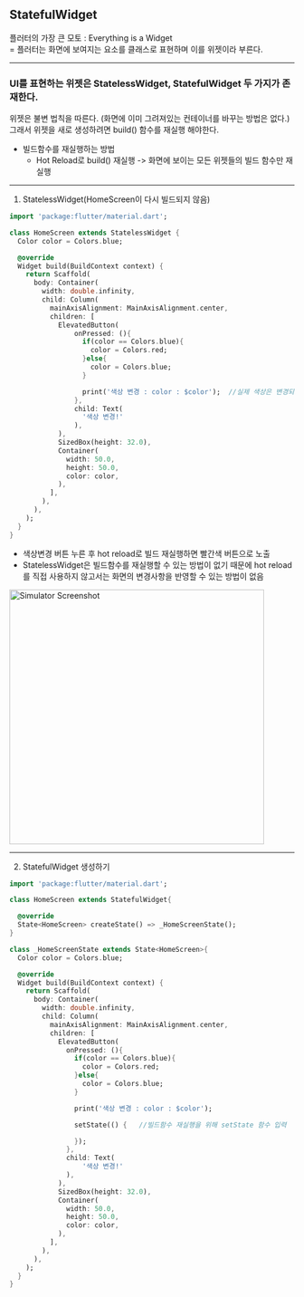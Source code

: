 ## StatefulWidget

플러터의 가장 큰 모토 : Everything is a Widget
<br>
= 플러터는 화면에 보여지는 요소를 클래스로 표현하며 이를 위젯이라 부른다.

---

### UI를 표현하는 위젯은 StatelessWidget, StatefulWidget 두 가지가 존재한다.
위젯은 불변 법칙을 따른다. (화면에 이미 그려져있는 컨테이너를 바꾸는 방법은 없다.)
<br>
그래서 위젯을 새로 생성하려면 build() 함수를 재실행 해야한다.

- 빌드함수를 재실행하는 방법
    - Hot Reload로 build() 재실행
        -> 화면에 보이는 모든 위젯들의 빌드 함수만 재실행

----
1. StatelessWidget(HomeScreen이 다시 빌드되지 않음)
```dart
import 'package:flutter/material.dart';

class HomeScreen extends StatelessWidget {
  Color color = Colors.blue;

  @override
  Widget build(BuildContext context) {
    return Scaffold(
      body: Container(
        width: double.infinity,
        child: Column(
          mainAxisAlignment: MainAxisAlignment.center,
          children: [
            ElevatedButton(
                onPressed: (){
                  if(color == Colors.blue){
                    color = Colors.red;
                  }else{
                    color = Colors.blue;
                  }

                  print('색상 변경 : color : $color');  //실제 색상은 변경되지 않고, 콘솔 출력에만 변경되는 것들을 보아, 불면의 법칙인 것 확인 가능
                },
                child: Text(
                  '색상 변경!'
                ),
            ),
            SizedBox(height: 32.0),
            Container(
              width: 50.0,
              height: 50.0,
              color: color,
            ),
          ],
        ),
      ),
    );
  }
}
```
- 색상변경 버튼 누른 후 hot reload로 빌드 재실행하면 빨간색 버튼으로 노출
- StatelessWidget은 빌드함수를 재실행할 수 있는 방법이 없기 때문에 hot reload를 직접 사용하지 않고서는 화면의 변경사항을 반영할 수 있는 방법이 없음

<img src="https://github.com/user-attachments/assets/5b1fe7e6-fff8-4fd7-aef8-9c9cc86f64b5" width="450" alt="Simulator Screenshot">

---

2. StatefulWidget 생성하기
```dart
import 'package:flutter/material.dart';

class HomeScreen extends StatefulWidget{

  @override
  State<HomeScreen> createState() => _HomeScreenState();
}

class _HomeScreenState extends State<HomeScreen>{
  Color color = Colors.blue;

  @override
  Widget build(BuildContext context) {
    return Scaffold(
      body: Container(
        width: double.infinity,
        child: Column(
          mainAxisAlignment: MainAxisAlignment.center,
          children: [
            ElevatedButton(
              onPressed: (){
                if(color == Colors.blue){
                  color = Colors.red;
                }else{
                  color = Colors.blue;
                }

                print('색상 변경 : color : $color');

                setState(() {   //빌드함수 재실행을 위해 setState 함수 입력

                });
              },
              child: Text(
                  '색상 변경!'
              ),
            ),
            SizedBox(height: 32.0),
            Container(
              width: 50.0,
              height: 50.0,
              color: color,
            ),
          ],
        ),
      ),
    );
  }
}
```